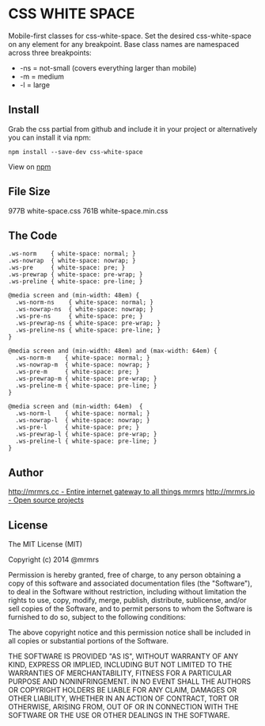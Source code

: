 # CSS WHITE SPACE

  Mobile-first classes for css-white-space.
  Set the desired css-white-space on any element for any breakpoint.
  Base class names are namespaced across three breakpoints:

*  -ns = not-small (covers everything larger than mobile)
*  -m  = medium
*  -l  = large

## Install
Grab the css partial from github and include it in your project or alternatively
you can install it via npm:
```
npm install --save-dev css-white-space
```
View on [npm](https://www.npmjs.org/package/css-white-space)


## File Size

977B white-space.css
761B white-space.min.css

## The Code
```
.ws-norm    { white-space: normal; }
.ws-nowrap  { white-space: nowrap; }
.ws-pre     { white-space: pre; }
.ws-prewrap { white-space: pre-wrap; }
.ws-preline { white-space: pre-line; }

@media screen and (min-width: 48em) {
  .ws-norm-ns    { white-space: normal; }
  .ws-nowrap-ns  { white-space: nowrap; }
  .ws-pre-ns     { white-space: pre; }
  .ws-prewrap-ns { white-space: pre-wrap; }
  .ws-preline-ns { white-space: pre-line; }
}

@media screen and (min-width: 48em) and (max-width: 64em) {
  .ws-norm-m    { white-space: normal; }
  .ws-nowrap-m  { white-space: nowrap; }
  .ws-pre-m     { white-space: pre; }
  .ws-prewrap-m { white-space: pre-wrap; }
  .ws-preline-m { white-space: pre-line; }
}

@media screen and (min-width: 64em)  {
  .ws-norm-l    { white-space: normal; }
  .ws-nowrap-l  { white-space: nowrap; }
  .ws-pre-l     { white-space: pre; }
  .ws-prewrap-l { white-space: pre-wrap; }
  .ws-preline-l { white-space: pre-line; }
}

```

## Author

[http://mrmrs.cc - Entire internet gateway to all things mrmrs](http://mrmrs.cc)
[http://mrmrs.io - Open source projects](http://mrmrs.io)

## License

The MIT License (MIT)

Copyright (c) 2014 @mrmrs

Permission is hereby granted, free of charge, to any person obtaining a copy
of this software and associated documentation files (the "Software"), to deal
in the Software without restriction, including without limitation the rights
to use, copy, modify, merge, publish, distribute, sublicense, and/or sell
copies of the Software, and to permit persons to whom the Software is
furnished to do so, subject to the following conditions:

The above copyright notice and this permission notice shall be included in
all copies or substantial portions of the Software.

THE SOFTWARE IS PROVIDED "AS IS", WITHOUT WARRANTY OF ANY KIND, EXPRESS OR
IMPLIED, INCLUDING BUT NOT LIMITED TO THE WARRANTIES OF MERCHANTABILITY,
FITNESS FOR A PARTICULAR PURPOSE AND NONINFRINGEMENT. IN NO EVENT SHALL THE
AUTHORS OR COPYRIGHT HOLDERS BE LIABLE FOR ANY CLAIM, DAMAGES OR OTHER
LIABILITY, WHETHER IN AN ACTION OF CONTRACT, TORT OR OTHERWISE, ARISING FROM,
OUT OF OR IN CONNECTION WITH THE SOFTWARE OR THE USE OR OTHER DEALINGS IN
THE SOFTWARE.

